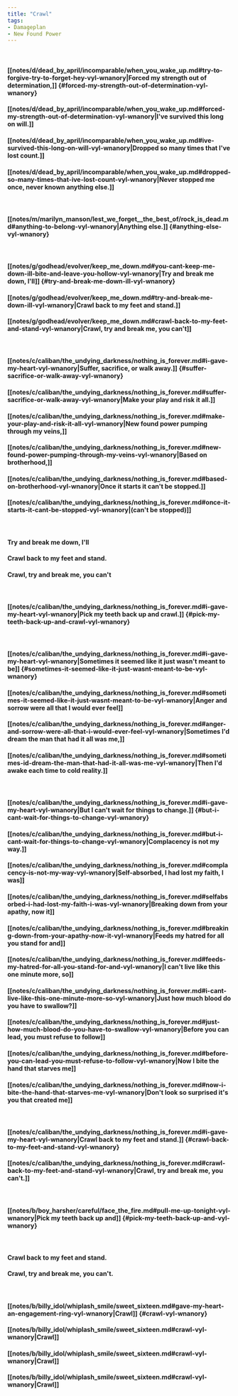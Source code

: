 ```yaml
---
title: "Crawl"
tags:
- Damageplan
- New Found Power
---
```

&nbsp;
#### [[notes/d/dead_by_april/incomparable/when_you_wake_up.md#try-to-forgive-try-to-forget-hey-vyl-wnanory|Forced my strength out of determination,]] {#forced-my-strength-out-of-determination-vyl-wnanory}
#### [[notes/d/dead_by_april/incomparable/when_you_wake_up.md#forced-my-strength-out-of-determination-vyl-wnanory|I've survived this long on will.]]
#### [[notes/d/dead_by_april/incomparable/when_you_wake_up.md#ive-survived-this-long-on-will-vyl-wnanory|Dropped so many times that I've lost count.]]
#### [[notes/d/dead_by_april/incomparable/when_you_wake_up.md#dropped-so-many-times-that-ive-lost-count-vyl-wnanory|Never stopped me once, never known anything else.]]
&nbsp;
#### [[notes/m/marilyn_manson/lest_we_forget__the_best_of/rock_is_dead.md#anything-to-belong-vyl-wnanory|Anything else.]] {#anything-else-vyl-wnanory}
&nbsp;
#### [[notes/g/godhead/evolver/keep_me_down.md#you-cant-keep-me-down-ill-bite-and-leave-you-hollow-vyl-wnanory|Try and break me down, I'll]] {#try-and-break-me-down-ill-vyl-wnanory}
#### [[notes/g/godhead/evolver/keep_me_down.md#try-and-break-me-down-ill-vyl-wnanory|Crawl back to my feet and stand.]]
#### [[notes/g/godhead/evolver/keep_me_down.md#crawl-back-to-my-feet-and-stand-vyl-wnanory|Crawl, try and break me, you can't]]
&nbsp;
#### [[notes/c/caliban/the_undying_darkness/nothing_is_forever.md#i-gave-my-heart-vyl-wnanory|Suffer, sacrifice, or walk away.]] {#suffer-sacrifice-or-walk-away-vyl-wnanory}
#### [[notes/c/caliban/the_undying_darkness/nothing_is_forever.md#suffer-sacrifice-or-walk-away-vyl-wnanory|Make your play and risk it all.]]
#### [[notes/c/caliban/the_undying_darkness/nothing_is_forever.md#make-your-play-and-risk-it-all-vyl-wnanory|New found power pumping through my veins,]]
#### [[notes/c/caliban/the_undying_darkness/nothing_is_forever.md#new-found-power-pumping-through-my-veins-vyl-wnanory|Based on brotherhood,]]
#### [[notes/c/caliban/the_undying_darkness/nothing_is_forever.md#based-on-brotherhood-vyl-wnanory|Once it starts it can't be stopped.]]
#### [[notes/c/caliban/the_undying_darkness/nothing_is_forever.md#once-it-starts-it-cant-be-stopped-vyl-wnanory|(can't be stopped)]]
&nbsp;
#### Try and break me down, I'll
#### Crawl back to my feet and stand.
#### Crawl, try and break me, you can't
&nbsp;
#### [[notes/c/caliban/the_undying_darkness/nothing_is_forever.md#i-gave-my-heart-vyl-wnanory|Pick my teeth back up and crawl.]] {#pick-my-teeth-back-up-and-crawl-vyl-wnanory}
&nbsp;
#### [[notes/c/caliban/the_undying_darkness/nothing_is_forever.md#i-gave-my-heart-vyl-wnanory|Sometimes it seemed like it just wasn't meant to be]] {#sometimes-it-seemed-like-it-just-wasnt-meant-to-be-vyl-wnanory}
#### [[notes/c/caliban/the_undying_darkness/nothing_is_forever.md#sometimes-it-seemed-like-it-just-wasnt-meant-to-be-vyl-wnanory|Anger and sorrow were all that I would ever feel]]
#### [[notes/c/caliban/the_undying_darkness/nothing_is_forever.md#anger-and-sorrow-were-all-that-i-would-ever-feel-vyl-wnanory|Sometimes I'd dream the man that had it all was me,]]
#### [[notes/c/caliban/the_undying_darkness/nothing_is_forever.md#sometimes-id-dream-the-man-that-had-it-all-was-me-vyl-wnanory|Then I'd awake each time to cold reality.]]
&nbsp;
#### [[notes/c/caliban/the_undying_darkness/nothing_is_forever.md#i-gave-my-heart-vyl-wnanory|But I can't wait for things to change.]] {#but-i-cant-wait-for-things-to-change-vyl-wnanory}
#### [[notes/c/caliban/the_undying_darkness/nothing_is_forever.md#but-i-cant-wait-for-things-to-change-vyl-wnanory|Complacency is not my way.]]
#### [[notes/c/caliban/the_undying_darkness/nothing_is_forever.md#complacency-is-not-my-way-vyl-wnanory|Self-absorbed, I had lost my faith, I was]]
#### [[notes/c/caliban/the_undying_darkness/nothing_is_forever.md#selfabsorbed-i-had-lost-my-faith-i-was-vyl-wnanory|Breaking down from your apathy, now it]]
#### [[notes/c/caliban/the_undying_darkness/nothing_is_forever.md#breaking-down-from-your-apathy-now-it-vyl-wnanory|Feeds my hatred for all you stand for and]]
#### [[notes/c/caliban/the_undying_darkness/nothing_is_forever.md#feeds-my-hatred-for-all-you-stand-for-and-vyl-wnanory|I can't live like this one minute more, so]]
#### [[notes/c/caliban/the_undying_darkness/nothing_is_forever.md#i-cant-live-like-this-one-minute-more-so-vyl-wnanory|Just how much blood do you have to swallow?]]
#### [[notes/c/caliban/the_undying_darkness/nothing_is_forever.md#just-how-much-blood-do-you-have-to-swallow-vyl-wnanory|Before you can lead, you must refuse to follow]]
#### [[notes/c/caliban/the_undying_darkness/nothing_is_forever.md#before-you-can-lead-you-must-refuse-to-follow-vyl-wnanory|Now I bite the hand that starves me]]
#### [[notes/c/caliban/the_undying_darkness/nothing_is_forever.md#now-i-bite-the-hand-that-starves-me-vyl-wnanory|Don't look so surprised it's you that created me]]
&nbsp;
#### [[notes/c/caliban/the_undying_darkness/nothing_is_forever.md#i-gave-my-heart-vyl-wnanory|Crawl back to my feet and stand.]] {#crawl-back-to-my-feet-and-stand-vyl-wnanory}
#### [[notes/c/caliban/the_undying_darkness/nothing_is_forever.md#crawl-back-to-my-feet-and-stand-vyl-wnanory|Crawl, try and break me, you can't.]]
&nbsp;
#### [[notes/b/boy_harsher/careful/face_the_fire.md#pull-me-up-tonight-vyl-wnanory|Pick my teeth back up and]] {#pick-my-teeth-back-up-and-vyl-wnanory}
&nbsp;
#### Crawl back to my feet and stand.
#### Crawl, try and break me, you can't.
&nbsp;
#### [[notes/b/billy_idol/whiplash_smile/sweet_sixteen.md#gave-my-heart-an-engagement-ring-vyl-wnanory|Crawl]] {#crawl-vyl-wnanory}
#### [[notes/b/billy_idol/whiplash_smile/sweet_sixteen.md#crawl-vyl-wnanory|Crawl]]
#### [[notes/b/billy_idol/whiplash_smile/sweet_sixteen.md#crawl-vyl-wnanory|Crawl]]
#### [[notes/b/billy_idol/whiplash_smile/sweet_sixteen.md#crawl-vyl-wnanory|Crawl]]
